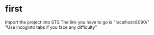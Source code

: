 # first
Import the project into STS
The link you have to go is "localhost:8090/"
"Use incoginto tabs if you face any difficulty"


